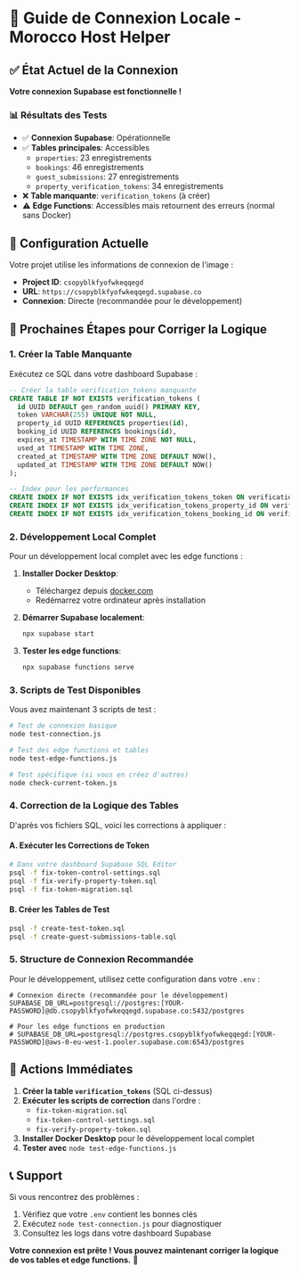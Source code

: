 # 🎯 Guide de Connexion Locale - Morocco Host Helper

## ✅ État Actuel de la Connexion

**Votre connexion Supabase est fonctionnelle !** 

### 📊 Résultats des Tests
- ✅ **Connexion Supabase**: Opérationnelle
- ✅ **Tables principales**: Accessibles
  - `properties`: 23 enregistrements
  - `bookings`: 46 enregistrements  
  - `guest_submissions`: 27 enregistrements
  - `property_verification_tokens`: 34 enregistrements
- ❌ **Table manquante**: `verification_tokens` (à créer)
- ⚠️ **Edge Functions**: Accessibles mais retournent des erreurs (normal sans Docker)

## 🔧 Configuration Actuelle

Votre projet utilise les informations de connexion de l'image :
- **Project ID**: `csopyblkfyofwkeqqegd`
- **URL**: `https://csopyblkfyofwkeqqegd.supabase.co`
- **Connexion**: Directe (recommandée pour le développement)

## 🚀 Prochaines Étapes pour Corriger la Logique

### 1. Créer la Table Manquante

Exécutez ce SQL dans votre dashboard Supabase :

```sql
-- Créer la table verification_tokens manquante
CREATE TABLE IF NOT EXISTS verification_tokens (
  id UUID DEFAULT gen_random_uuid() PRIMARY KEY,
  token VARCHAR(255) UNIQUE NOT NULL,
  property_id UUID REFERENCES properties(id),
  booking_id UUID REFERENCES bookings(id),
  expires_at TIMESTAMP WITH TIME ZONE NOT NULL,
  used_at TIMESTAMP WITH TIME ZONE,
  created_at TIMESTAMP WITH TIME ZONE DEFAULT NOW(),
  updated_at TIMESTAMP WITH TIME ZONE DEFAULT NOW()
);

-- Index pour les performances
CREATE INDEX IF NOT EXISTS idx_verification_tokens_token ON verification_tokens(token);
CREATE INDEX IF NOT EXISTS idx_verification_tokens_property_id ON verification_tokens(property_id);
CREATE INDEX IF NOT EXISTS idx_verification_tokens_booking_id ON verification_tokens(booking_id);
```

### 2. Développement Local Complet

Pour un développement local complet avec les edge functions :

1. **Installer Docker Desktop**:
   - Téléchargez depuis [docker.com](https://docker.com)
   - Redémarrez votre ordinateur après installation

2. **Démarrer Supabase localement**:
   ```bash
   npx supabase start
   ```

3. **Tester les edge functions**:
   ```bash
   npx supabase functions serve
   ```

### 3. Scripts de Test Disponibles

Vous avez maintenant 3 scripts de test :

```bash
# Test de connexion basique
node test-connection.js

# Test des edge functions et tables
node test-edge-functions.js

# Test spécifique (si vous en créez d'autres)
node check-current-token.js
```

### 4. Correction de la Logique des Tables

D'après vos fichiers SQL, voici les corrections à appliquer :

#### A. Exécuter les Corrections de Token
```bash
# Dans votre dashboard Supabase SQL Editor
psql -f fix-token-control-settings.sql
psql -f fix-verify-property-token.sql
psql -f fix-token-migration.sql
```

#### B. Créer les Tables de Test
```bash
psql -f create-test-token.sql
psql -f create-guest-submissions-table.sql
```

### 5. Structure de Connexion Recommandée

Pour le développement, utilisez cette configuration dans votre `.env` :

```env
# Connexion directe (recommandée pour le développement)
SUPABASE_DB_URL=postgresql://postgres:[YOUR-PASSWORD]@db.csopyblkfyofwkeqqegd.supabase.co:5432/postgres

# Pour les edge functions en production
# SUPABASE_DB_URL=postgresql://postgres.csopyblkfyofwkeqqegd:[YOUR-PASSWORD]@aws-0-eu-west-1.pooler.supabase.com:6543/postgres
```

## 🎯 Actions Immédiates

1. **Créer la table `verification_tokens`** (SQL ci-dessus)
2. **Exécuter les scripts de correction** dans l'ordre :
   - `fix-token-migration.sql`
   - `fix-token-control-settings.sql` 
   - `fix-verify-property-token.sql`
3. **Installer Docker Desktop** pour le développement local complet
4. **Tester avec** `node test-edge-functions.js`

## 📞 Support

Si vous rencontrez des problèmes :
1. Vérifiez que votre `.env` contient les bonnes clés
2. Exécutez `node test-connection.js` pour diagnostiquer
3. Consultez les logs dans votre dashboard Supabase

**Votre connexion est prête ! Vous pouvez maintenant corriger la logique de vos tables et edge functions.** 🚀
